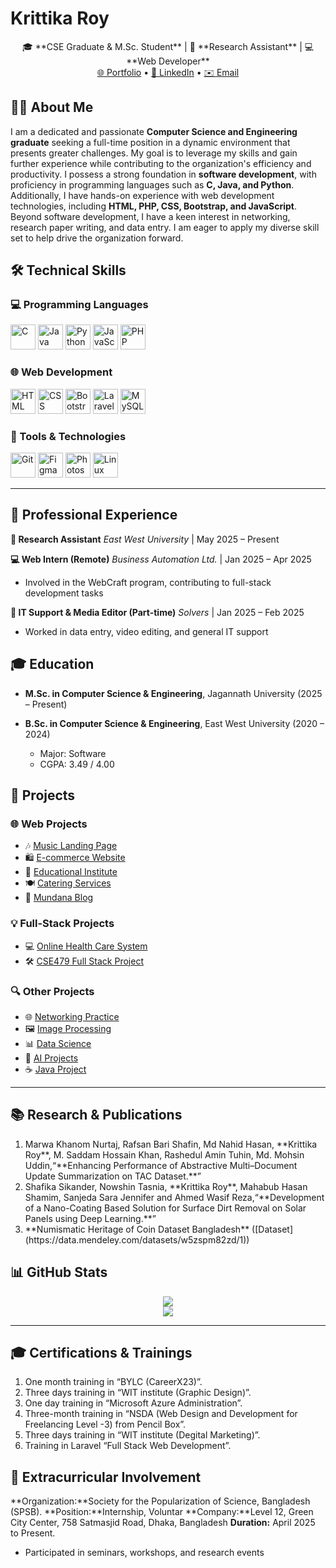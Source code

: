 

<h1 align="center fs bold"> Krittika Roy</h1>

<p align="center">
🎓 **CSE Graduate & M.Sc. Student** | 🔬 **Research Assistant** | 💻 **Web Developer** <br>
<a href="https://krittikaroy0.github.io/portfolio/">🌐 Portfolio</a> • 
<a href="https://www.linkedin.com/in/krittika-roy-516629281/">💼 LinkedIn</a> • 
<a href="mailto:krittikaroy2020@gmail.com">✉️ Email</a>
</p>


## 👩‍💼 About Me

I am a dedicated and passionate **Computer Science and Engineering graduate** seeking a full-time position in a dynamic environment that presents greater challenges. My goal is to leverage my skills and gain further experience while contributing to the organization's efficiency and productivity. I possess a strong foundation in **software development**, with proficiency in programming languages such as **C, Java, and Python**. Additionally, I have hands-on experience with web development technologies, including **HTML, PHP, CSS, Bootstrap, and JavaScript**. Beyond software development, I have a keen interest in networking, research paper writing, and data entry. I am eager to apply my diverse skill set to help drive the organization forward.

## 🛠️ Technical Skills

### 💻 Programming Languages

<p align="left">
<img src="https://cdn.jsdelivr.net/gh/devicons/devicon/icons/c/c-original.svg" width="40" height="40" alt="C" />
<img src="https://cdn.jsdelivr.net/gh/devicons/devicon/icons/java/java-original.svg" width="40" height="40" alt="Java" />
<img src="https://cdn.jsdelivr.net/gh/devicons/devicon/icons/python/python-original.svg" width="40" height="40" alt="Python" />
<img src="https://cdn.jsdelivr.net/gh/devicons/devicon/icons/javascript/javascript-original.svg" width="40" height="40" alt="JavaScript" />
<img src="https://cdn.jsdelivr.net/gh/devicons/devicon/icons/php/php-original.svg" width="40" height="40" alt="PHP" />
</p>

### 🌐 Web Development

<p align="left">
<img src="https://cdn.jsdelivr.net/gh/devicons/devicon/icons/html5/html5-original.svg" width="40" height="40" alt="HTML" />
<img src="https://cdn.jsdelivr.net/gh/devicons/devicon/icons/css3/css3-original.svg" width="40" height="40" alt="CSS" />
<img src="https://cdn.jsdelivr.net/gh/devicons/devicon/icons/bootstrap/bootstrap-original.svg" width="40" height="40" alt="Bootstrap" />
<img src="https://cdn.jsdelivr.net/gh/devicons/devicon/icons/laravel/laravel-plain.svg" width="40" height="40" alt="Laravel" />
<img src="https://cdn.jsdelivr.net/gh/devicons/devicon/icons/mysql/mysql-original.svg" width="40" height="40" alt="MySQL" />
</p>

### 🧰 Tools & Technologies

<p align="left">
<img src="https://cdn.jsdelivr.net/gh/devicons/devicon/icons/git/git-original.svg" width="40" height="40" alt="Git" />
<img src="https://cdn.jsdelivr.net/gh/devicons/devicon/icons/figma/figma-original.svg" width="40" height="40" alt="Figma" />
<img src="https://cdn.jsdelivr.net/gh/devicons/devicon/icons/photoshop/photoshop-line.svg" width="40" height="40" alt="Photoshop" />
<img src="https://cdn.jsdelivr.net/gh/devicons/devicon/icons/linux/linux-original.svg" width="40" height="40" alt="Linux" />
</p>

---

## 💼 Professional Experience

**🔬 Research Assistant**
*East West University* | May 2025 – Present

**💻 Web Intern (Remote)**
*Business Automation Ltd.* | Jan 2025 – Apr 2025
* Involved in the WebCraft program, contributing to full-stack development tasks

**🎥 IT Support & Media Editor (Part-time)**
*Solvers* | Jan 2025 – Feb 2025
* Worked in data entry, video editing, and general IT support

## 🎓 Education
* **M.Sc. in Computer Science & Engineering**, Jagannath University (2025 – Present)
  
* **B.Sc. in Computer Science & Engineering**, East West University (2020 – 2024)
  * Major: Software
  * CGPA: 3.49 / 4.00

## 🚀 Projects

### 🌐 Web Projects

* 🎶 [Music Landing Page](https://krittikaroy0.github.io/Music/)
* 🛍️ [E-commerce Website](https://krittikaroy0.github.io/E-commerce/)
* 🏫 [Educational Institute](https://krittikaroy0.github.io/educational-Institute/)
* 🍽️ [Catering Services](https://krittikaroy0.github.io/catering_services/)
* 📰 [Mundana Blog](https://krittikaroy0.github.io/Mundana_Website/)

### 💡 Full-Stack Projects

* 💻 [Online Health Care System](https://github.com/krittikaroy0/Online_Health_Care)
* 🛠️ [CSE479 Full Stack Project](https://github.com/krittikaroy0/CSE479)

### 🔍 Other Projects

* 🌐 [Networking Practice](https://github.com/krittikaroy0/Networking)
* 🖼️ [Image Processing](https://github.com/krittikaroy0/CSE407)
* 📊 [Data Science](https://github.com/krittikaroy0/CSE303)
* 🤖 [AI Projects](https://github.com/krittikaroy0/CSE366_AI)
* ☕ [Java Project](https://github.com/krittikaroy0/CSE110-JAVA_PROJECT)

---

## 📚 Research & Publications
<ol>
 <li>
 Marwa Khanom Nurtaj, Rafsan Bari Shafin, Md Nahid Hasan, **Krittika Roy**, M. Saddam Hossain Khan, Rashedul Amin Tuhin, Md. Mohsin Uddin,“**Enhancing Performance of Abstractive Multi–Document Update Summarization on TAC Dataset.**”
</li>
<li>
 Shafika Sikander, Nowshin Tasnia, **Krittika Roy**, Mahabub Hasan Shamim, Sanjeda Sara Jennifer and Ahmed Wasif Reza,“**Development of a Nano-Coating Based Solution for Surface Dirt Removal on Solar Panels using Deep Learning.**”
</li>
<li>
 **Numismatic Heritage of Coin Dataset Bangladesh** ([Dataset](https://data.mendeley.com/datasets/w5zspm82zd/1))
</li>
</ol>


## 📊 GitHub Stats

<p align="center">
<img src="https://github-readme-stats.vercel.app/api?username=krittikaroy0&show_icons=true&theme=onedark&hide_border=true" />
<br>
<img src="https://github-readme-streak-stats.herokuapp.com/?user=krittikaroy0&theme=onedark&hide_border=true" />
</p>

---

## 🎓 Certifications & Trainings
<ol>
 <li>
  One month training in “BYLC (CareerX23)”.
 </li>
 <li>
 Three days training in “WIT institute (Graphic Design)”.
 </li>
 <li>
  One day training in “Microsoft Azure Administration”.
 </li>
 <li>
  Three-month training in “NSDA (Web Design and Development for Freelancing Level -3) from Pencil Box”.
 </li>
 <li>
  Three days training in “WIT institute (Degital Marketing)”.
 </li>
 <li>
Training in Laravel “Full Stack Web Development”.
 </li>

</ol>

## 🌟 Extracurricular Involvement

**Organization:**Society for the Popularization of Science, Bangladesh (SPSB).
**Position:**Internship, Voluntar
**Company:**Level 12, Green City Center, 758 Satmasjid Road, Dhaka, Bangladesh
**Duration:** April 2025 to Present.
* Participated in seminars, workshops, and research events

> 


